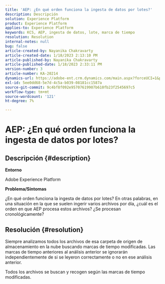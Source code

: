 ```yaml
---
title: 'AEP: ¿En qué orden funciona la ingesta de datos por lotes?'
description: Descripción
solution: Experience Platform
product: Experience Platform
applies-to: Experience Platform
keywords: KCS, AEP, ingesta de datos, lote, marca de tiempo
resolution: Resolution
internal-notes: null
bug: false
article-created-by: Nayanika Chakravarty
article-created-date: 1/18/2023 2:13:10 PM
article-published-by: Nayanika Chakravarty
article-published-date: 1/18/2023 2:33:11 PM
version-number: 3
article-number: KA-20214
dynamics-url: https://adobe-ent.crm.dynamics.com/main.aspx?forceUCI=1&pagetype=entityrecord&etn=knowledgearticle&id=e5cd4639-3a97-ed11-aad1-6045bd006b4b
exl-id: 5ee0dd68-5e7d-4c5a-b039-08181cc1587a
source-git-commit: 9c4bf8f092e95707619907b610fb23f2545697c5
workflow-type: tm+mt
source-wordcount: '121'
ht-degree: 7%

---
```


# AEP: ¿En qué orden funciona la ingesta de datos por lotes?

## Descripción {#description}


<b>Entorno</b>

Adobe Experience Platform

<b>Problema/Síntomas</b>

¿En qué orden funciona la ingesta de datos por lotes? En otras palabras, en una situación en la que se suelen ingerir varios archivos por día, ¿cuál es el orden en que AEP procesa estos archivos? ¿Se procesan cronológicamente?


## Resolución {#resolution}


Siempre analizamos todos los archivos de esa carpeta de origen de almacenamiento en la nube buscando marcas de tiempo modificadas. Las marcas de tiempo anteriores al análisis anterior se ignorarán independientemente de si se leyeron correctamente o no en ese análisis anterior.

Todos los archivos se buscan y recogen según las marcas de tiempo modificadas.
